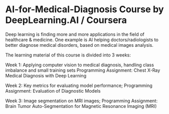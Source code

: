 # AI-for-Medical-Diagnosis Course by DeepLearning.AI / Coursera

Deep learning is finding more and more applications in the field of healthcare & medicine.  One example is AI helping doctors/radiologists to better diagnose medical disorders, based  on medical images analysis.

The learning material of this course is divided into 3 weeks:

Week 1: 
Applying computer vision to medical diagnosis, handling class imbalance and small training sets
Programming Assignment: Chest X-Ray Medical Diagnosis with Deep Learning

Week 2:
Key metrics for evaluating model performance;
Programming Assignment: Evaluation of Diagnostic Models

Week 3:
Image segmentation on MRI images; 
Programming Assignment: Brain Tumor Auto-Segmentation for Magnetic Resonance Imaging (MRI)
